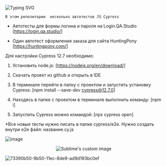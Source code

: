 ![Typing SVG](https://readme-typing-svg.herokuapp.com?color=%2336BCF7&lines=Автотесты+JS+Cypress)

```
В этом репозитории  несколько автотестов JS Cypress
```

- Автотесты для формы логина и пароля на Login.QA.Studio [https://login.qa.studio/]

- Один автотест оформления заказа для сайта HuntingPony [https://huntingpony.com/]

Для настройки Cypress 12.7 необходимо:

1) Установить node.js: [https://nodejs.org/en/download/]

2) Скачать проект из github и открыть в IDE

3) В терминале перейти в папку с проектом и запустить установку Cypress: [npm install --save-dev cypress@12.7.0]

4) Находясь в папке с проектом в терминале выполнить команду: [npm i]

5) Запуспить Cypress можно командой:  [npx cypress open]



  *Все новые тесты нужно писать в папке cypress/e2e. Нужно создать внутри e2e файл: название.cy.js


![image](https://github.com/philt27/Cypress.js/assets/124879514/07811239-3af3-43ab-8ac5-a877994b4b40)

<p align="center">
  <img src="https://github.com/philt27/philt27.github.io/assets/124879514/566ac4f7-ea32-4068-81d9-012003c1df07" alt="Sublime's custom image"/>
</p>


![73390b50-9b50-11ec-8de9-ad9d193bc0ef](https://github.com/philt27/Cypress.js/assets/124879514/8ed8c628-2352-4814-aa9a-c645444f9408)
